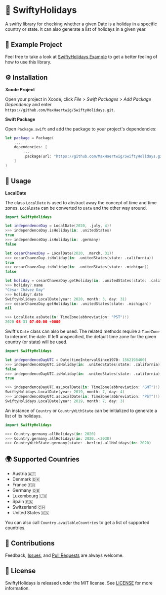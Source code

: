 # 📅 SwiftyHolidays

A swifty library for checking whether a given Date is a holiday in a specific country or state. It can also generate a list of holidays in a given year.

## 📱 Example Project

Feel free to take a look at [SwiftyHolidays Example](https://github.com/MaxHaertwig/SwiftyHolidays-Example) to get a better feeling of how to use this library.

## ⚙️ Installation

**Xcode Project**

Open your project in Xcode, click _File_ > _Swift Packages_ > _Add Package Dependency_ and enter `https://github.com/MaxHaertwig/SwiftyHolidays.git`.

**Swift Package**

Open `Package.swift` and add the package to your project's dependencies:

```swift
let package = Package(
    ...
    dependencies: [
        ...
        .package(url: "https://github.com/MaxHaertwig/SwiftyHolidays.git", from: "1.0.0")
    ]
)
```

## 📝 Usage

**LocalDate**

The class `LocalDate` is used to abstract away the concept of time and time zones.  `LocalDate` can be converted to `Date` and the other way around.

```swift
import SwiftyHolidays

let independenceDay = LocalDate(2020, .july, 4)!
>>> independenceDay.isHoliday(in: .unitedStates)
true
>>> independenceDay.isHoliday(in: .germany)
false

let cesarChavezDay = LocalDate(2020, .march, 31)!
>>> cesarChavezDay.isHoliday(in: .unitedStates(state: .california))
true
>>> cesarChavezDay.isHoliday(in: .unitedStates(state: .michigan))
false

let holiday = cesarChavezDay.getHoliday(in: .unitedStates(state: .california))
>>> holiday?.name
"César Chávez Day"
>>> holiday?.date
SwiftyHolidays.LocalDate(year: 2020, month: 3, day: 31)
>>> cesarChavezDay.getHoliday(in: .unitedStates(state: .michigan))
nil

>>> LocalDate.asDate(in: TimeZone(abbreviation: "PST")!)
2020-03-31 07:00:00 +0000
```

Swift's `Date` class can also be used. The related methods require a `TimeZone` to interpret the date. If left unspecified, the default time zone for the given country (or state) will be used.

```swift
import SwiftyHolidays

let independenceDayUTC = Date(timeIntervalSince1970: 1562198400)
>>> independenceDayUTC.isHoliday(in: .unitedStates(state: .california))
false
>>> independenceDayUTC.isHoliday(in: .unitedStates(state: .california), timeZone: TimeZone(abbreviation: "GMT")!)
true

>>> independenceDayUTC.asLocalDate(in: TimeZone(abbreviation: "GMT")!)
SwiftyHolidays.LocalDate(year: 2019, month: 7, day: 4)
>>> independenceDayUTC.asLocalDate(in: TimeZone(abbreviation: "PST")!)
SwiftyHolidays.LocalDate(year: 2019, month: 7, day: 3)
```

An instance of `Country` or `CountryWithState` can be initialized to generate a list of its holidays.

```swift
import SwiftyHolidays

>>> Country.germany.allHolidays(in: 2020)
>>> Country.germany.allHolidays(in: 2020..<2030)
>>> CountryWithState.germany(state: .berlin).allHolidays(in: 2020)
```

## 🌍 Supported Countries

- Austria 🇦🇹
- Denmark 🇩🇰
- France 🇫🇷
- Germany 🇩🇪
- Luxembourg 🇱🇺
- Spain 🇪🇸
- Switzerland 🇨🇭
- United States 🇺🇸

You can also call `Country.availableCountries` to get a list of supported countries.

## 🤝 Contributions

Feedback, [Issues](https://github.com/MaxHaertwig/SwiftyHolidays/issues), and [Pull Requests](https://github.com/MaxHaertwig/SwiftyHolidays/pulls) are always welcome.

## 📄 License

SwiftyHolidays is released under the MIT license. See [LICENSE](https://github.com/MaxHaertwig/SwiftyHolidays/blob/master/LICENSE) for more information.
